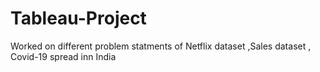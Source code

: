 # Tableau-Project
Worked on different problem statments of Netflix dataset ,Sales dataset , Covid-19 spread inn India
